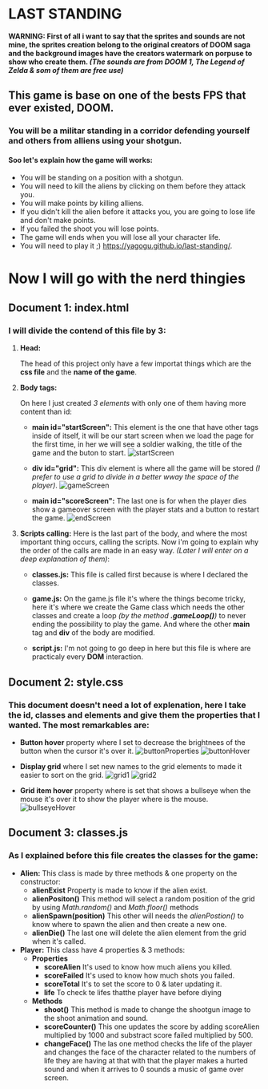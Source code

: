 # LAST STANDING

**WARNING: First of all i want to say that the sprites and sounds are not mine, the sprites creation belong to the original creators of DOOM saga and the background images have the creators watermark on porpuse to show who create them. *(The sounds are from DOOM 1, The Legend of Zelda & som of them are free use)***

## This game is base on one of the bests FPS that ever existed, DOOM.

### You will be a militar standing in a corridor defending yourself and others from alliens using your shotgun.

#### Soo let's explain how the game will works:

* You will be standing on a position with a shotgun.
* You will need to kill the aliens by clicking on them before they attack you.
* You will make points by killing alliens.
* If you didn't kill the alien before it attacks you, you are going to lose life and don't make points.
* If you failed the shoot you will lose points.
* The game will ends when you will lose all your character life.
* You will need to play it ;) https://yagogu.github.io/last-standing/.

# Now I will go with the nerd thingies

## Document 1: index.html
### I will divide the contend of this file by 3:
1. **Head:**
    
    The head of this project only have a few importat things which are the **css file** and the **name of the game**.

2. **Body tags:**

    On here I just created *3 elements* with only one of them having more content than id:
    * **main id="startScreen":** This element is the one that have other tags inside of itself, it will be our start screen when we load the page for the first time, in her we will see a soldier walking, the title of the game and the buton to start.
    ![startScreen](./src-readme/startScreen.png)

    * **div id="grid":** This div element is where all the game will be stored *(I prefer to use a grid to divide in a better wway the space of the player)*.
    ![gameScreen](./src-readme/gameScreen.png)

    * **main id="scoreScreen":** The last one is for when the player dies show a gameover screen with the player stats and a button to restart the game.
    ![endScreen](./src-readme/endScreen.png)

3. **Scripts calling:** Here is the last part of the body, and where the most important thing occurs, calling the scripts. Now i'm going to explain why the order of the calls are made in an easy way. *(Later I will enter on a deep explanation of them)*: 

    * **classes.js:** This file is called first because is where I declared the classes.

    * **game.js:** On the game.js file it's where the things become tricky, here it's where we create the Game class which needs the other classes and create a loop *(by the method **.gameLoop()**)* to never ending the possibility to play the game. And where the other **main** tag and **div** of the body are modified.

    * **script.js:** I'm not going to go deep in here but this file is where are practicaly every **DOM** interaction.

## Document 2: style.css
### This document doesn't need a lot of explenation, here I take the id, classes and elements and give them the properties that I wanted. The most remarkables are:

* **Button hover** property where I set to decrease the brightnees of the button when the cursor it's over it.
![buttonProperties](./src-readme/buttonProperties.png)
![buttonHover](./src-readme/buttonHover.png)

* **Display grid** where I set new names to the grid elements to made it easier to sort on the grid.
![grid1](./src-readme/grid1.png)
![grid2](./src-readme/grid2.png)

* **Grid item hover** property where is set that shows a bullseye when the mouse it's over it to show the player where is the mouse.
![bullseyeHover](./src-readme/bullseyeHover.png)

## Document 3: classes.js
### As I explained before this file creates the classes for the game:

* **Alien:** This class is made by three methods & one property on the constructor:
    * **alienExist** Property is made to know if the alien exist.
    * **alienPositon()** This method will select a random position of the grid by using *Math.random()* and *Math.floor()* methods
    * **alienSpawn(position)** This other will needs the *alienPostion()* to know where to spawn the alien and then create a new one.
    * **alienDie()** The last one will delete the alien element from the grid when it's called.
* **Player:** This class have 4 properties & 3 methods:
    * **Properties**
        * **scoreAlien** It's used to know how much aliens you killed.
        * **scoreFailed** It's used to know how much shots you failed.
        * **scoreTotal** It's to set the score to 0 & later updating it.
        * **life** To check te lifes thatthe player have before diying
    * **Methods**
        * **shoot()** This method is made to change the shootgun image to the shoot animation and sound.
        * **scoreCounter()** This one updates the score by  adding scoreAlien multiplied by 1000 and substract score failed multiplied by 500.
        * **changeFace()** The las one method checks the life of the player and changes the face of the character related to the numbers of life they are having at that with that the player makes a hurted sound and when it arrives to 0 sounds a music of game over screen.
